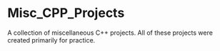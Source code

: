 # Misc_CPP_Projects
A collection of miscellaneous C++ projects.
All of these projects were created primarily for practice.
